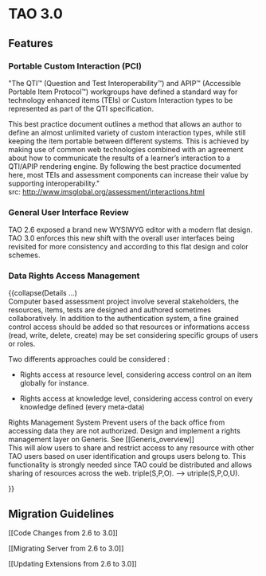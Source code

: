 <!--
author:
    - 'Patrick Plichart'
created_at: '2014-03-18 11:15:39'
updated_at: '2014-08-19 14:34:37'
-->

TAO 3.0
=======

Features
--------

### Portable Custom Interaction (PCI)

"The QTI™ (Question and Test Interoperability™) and APIP™ (Accessible Portable Item Protocol™) workgroups have defined a standard way for technology enhanced items (TEIs) or Custom Interaction types to be represented as part of the QTI specification.

This best practice document outlines a method that allows an author to define an almost unlimited variety of custom interaction types, while still keeping the item portable between different systems. This is achieved by making use of common web technologies combined with an agreement about how to communicate the results of a learner’s interaction to a QTI/APIP rendering engine. By following the best practice documented here, most TEIs and assessment components can increase their value by supporting interoperability."<br/>
src: http://www.imsglobal.org/assessment/interactions.html

### General User Interface Review

TAO 2.6 exposed a brand new WYSIWYG editor with a modern flat design. TAO 3.0 enforces this new shift with the overall user interfaces being revisited for more consistency and according to this flat design and color schemes.

### Data Rights Access Management

{{collapse(Details …)<br/>
Computer based assessment project involve several stakeholders, the resources, items, tests are designed and authored sometimes collaboratively. In addition to the authentication system, a fine grained control access should be added so that resources or informations access (read, write, delete, create) may be set considering specific groups of users or roles.

Two differents approaches could be considered :<br/>

- Rights access at resource level, considering access control on an item globally for instance.<br/>

- Rights access at knowledge level, considering access control on every knowledge defined (every meta-data)

Rights Management System Prevent users of the back office from accessing data they are not authorized. Design and implement a rights management layer on Generis. See [[Generis\_overview]]<br/>
This will alow users to share and restrict access to any resource with other TAO users based on user identification and groups users belong to. This functionality is strongly needed since TAO could be distributed and allows sharing of resources across the web. triple(S,P,O). –\> utriple(S,P,O,U).<br/>

}}

Migration Guidelines
--------------------

[[Code Changes from 2.6 to 3.0]]

[[Migrating Server from 2.6 to 3.0]]

[[Updating Extensions from 2.6 to 3.0]]

